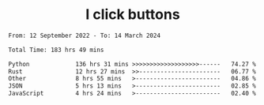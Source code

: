 <h1 align="center">
I click buttons
</h1>

<!--START_SECTION:waka-->

```txt
From: 12 September 2022 - To: 14 March 2024

Total Time: 183 hrs 49 mins

Python             136 hrs 31 mins >>>>>>>>>>>>>>>>>>>------   74.27 %
Rust               12 hrs 27 mins  >>-----------------------   06.77 %
Other              8 hrs 55 mins   >------------------------   04.86 %
JSON               5 hrs 13 mins   >------------------------   02.85 %
JavaScript         4 hrs 24 mins   >------------------------   02.40 %
```

<!--END_SECTION:waka-->
